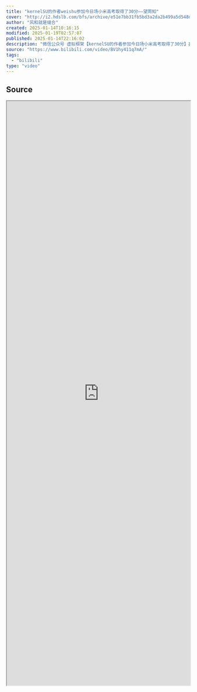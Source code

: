 ```yaml
---
title: "kernelSU的作者weishu参加今日场小米高考取得了30分——望周知"
cover: "http://i2.hdslb.com/bfs/archive/e51e7bb31fb5bd3a2da2b499a5d548d20de8292f.jpg@189w_107h.webp"
author: "风和就是缝合"
created: 2025-01-14T10:16:15
modified: 2025-01-19T02:57:07
published: 2025-01-14T22:16:02
description: "微信公众号 虚拟框架【kernelSU的作者参加今日场小米高考取得了30分】喜报，kernelSU的作者weishu于今日8点直播参加了今日场的小米BL解锁答题测试，取得了30分的好成绩。其在此之前在个人公众号上发布消息称，自己签到签了大半年，终于达到了小米社区5级。"
source: "https://www.bilibili.com/video/BV1hy411q7mA/"
tags:
  - "bilibili"
type: "video"
---
```


## Source

<iframe src='https://player.bilibili.com/player.html?isOutside=true&bvid=BV1hy411q7mA&p=1&autoplay=false' style='height:40vh;width:100%' class='iframe-radius' allow='fullscreen'/><center>via: <a href='https://www.bilibili.com/video/BV1hy411q7mA' target='_blank' class='external-link'>https://www.bilibili.com/video/BV1hy411q7mA</a></center>

## Notes
